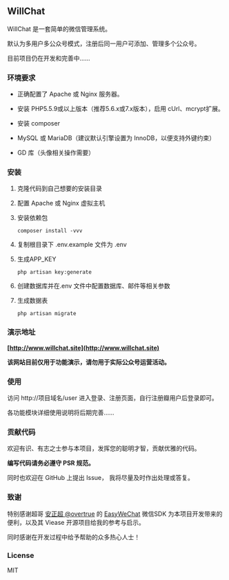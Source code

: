 ## WillChat

WillChat 是一套简单的微信管理系统。

默认为多用户多公众号模式，注册后同一用户可添加、管理多个公众号。

目前项目仍在开发和完善中……

### 环境要求

- 正确配置了 Apache 或 Nginx 服务器。

- 安装 PHP5.5.9或以上版本（推荐5.6.x或7.x版本），启用 cUrl、mcrypt扩展。

- 安装 composer

- MySQL 或 MariaDB（建议默认引擎设置为 InnoDB，以便支持外键约束）

- GD 库（头像相关操作需要）

### 安装

1. 克隆代码到自己想要的安装目录

2. 配置 Apache 或 Nginx 虚拟主机

3. 安装依赖包

    ```shell
    composer install -vvv
    ```
    
4. 复制根目录下 .env.example 文件为 .env

5. 生成APP_KEY

    ```shell
    php artisan key:generate
    ```
    
6. 创建数据库并在.env 文件中配置数据库、邮件等相关参数

7. 生成数据表

    ```shell
    php artisan migrate
    ```

### 演示地址

**[http://www.willchat.site](http://www.willchat.site)**

**该网站目前仅用于功能演示，请勿用于实际公众号运营活动。**

### 使用

访问 http://项目域名/user 进入登录、注册页面，自行注册瓣用户后登录即可。

各功能模块详细使用说明将后期完善……

### 贡献代码

欢迎有识、有志之士参与本项目，发挥您的聪明才智，贡献优雅的代码。

**编写代码请务必遵守 PSR 规范。**

同时也欢迎在 GitHub 上提出 Issue， 我将尽量及时作出处理或答复。

### 致谢

特别感谢超哥 [安正超 @overtrue](https://github.com/overtrue) 的 [EasyWeChat](https://github.com/overtrue/wechat) 微信SDK 为本项目开发带来的便利，以及其 Viease 开源项目给我的参考与启示。

同时感谢在开发过程中给予帮助的众多热心人士！

### License

MIT
